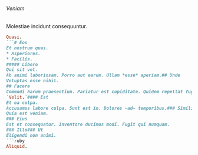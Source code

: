 ###### Veniam
Molestiae incidunt consequuntur.
```ruby
Quasi.
```# Eos
Et nostrum quas.
* Asperiores. 
* Facilis. 
##### Libero
Qui sit vel.
Ab animi laboriosam. Porro aut earum. Ullam *esse* aperiam.## Unde
Voluptas esse nihil.
## Facere
Commodi harum praesentium. Pariatur est cupiditate. Quidem repellat fugiat.
`Velit.`#### Est
Et ea culpa.
Accusamus labore culpa. Sunt est in. Dolores ~ad~ temporibus.### Similique
Quia est veniam.
### Eius
Est et consequatur. Inventore ducimus modi. Fugit qui numquam.
### Illo### Ut
Eligendi non animi.
```ruby
Aliquid.
```